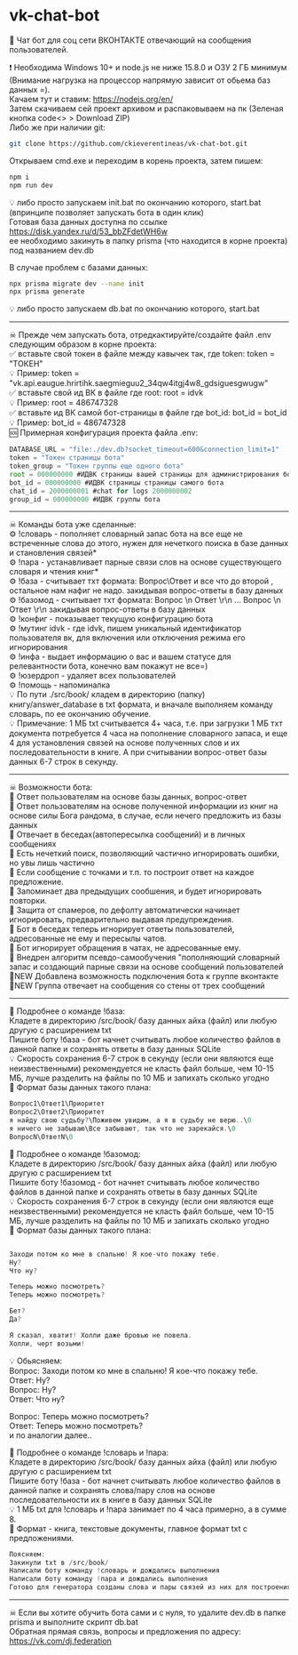 # vk-chat-bot
💬 Чат бот для соц сети ВКОНТАКТЕ отвечающий на сообщения пользователей.

❗ Необходима Windows 10+ и node.js не ниже 15.8.0 и ОЗУ 2 ГБ минимум (Внимание нагрузка на процессор напрямую зависит от обьема баз данных =).<br />
Качаем тут и ставим: https://nodejs.org/en/ <br />
Затем скачиваем сей проект архивом и распаковываем на пк (Зеленая кнопка code<> > Download ZIP) <br />
Либо же при наличии git: <br />
```bash
git clone https://github.com/ckieverentineas/vk-chat-bot.git
```
Открываем cmd.exe и переходим в корень проекта, затем пишем: <br />
```bash
npm i
npm run dev
```

💡 либо просто запускаем init.bat по окончанию которого, start.bat (впринципе позволяет запускать бота в один клик) <br />
Готовая база данных доступна по ссылке https://disk.yandex.ru/d/53_bbZFdetWH6w <br />
ее необходимо закинуть в папку prisma (что находится в корне проекта) под названием dev.db

В случае проблем с базами данных:
```bash
npx prisma migrate dev --name init
npx prisma generate
```
💡 либо просто запускаем db.bat по окончанию которого, start.bat <br />
____
☠ Прежде чем запускать бота, отредкактируйте/создайте файл .env следующим образом в корне проекта: <br />
✅ вставьте свой токен в файле между кавычек так, где token: token = "ТОКЕН"<br />
💡 Пример: token = "vk.api.eaugue.hrirtihk.saegmieguu2_34qw4itgj4w8_gdsiguesgwugw" <br />
✅ вставьте свой ид ВК в файле где root: root = idvk <br />
💡 Пример: root = 486747328 <br />
✅ вставьте ид ВК самой бот-страницы в файле где bot_id: bot_id = bot_id <br />
💡 Пример: bot_id = 486747328 <br />
🆘 Примерная конфигурация проекта файла .env: 
```js
DATABASE_URL = "file:./dev.db?socket_timeout=600&connection_limit=1"
token = "Токен страницы бота"
token_group = "Токен группы еще одного бота"
root = 000000000 #ИДВК страницы вашей страницы для администрирования бота
bot_id = 000000000 #ИДВК страницы страницы самого бота
chat_id = 2000000001 #chat for logs 2000000002
group_id = 000000000 #ИДВК группы бота
```
____
☠ Команды бота уже сделанные: <br />
⚙ !словарь - пополняет словарный запас бота на все еще не встреченные слова до этого, нужен для нечеткого поиска в базе данных и становления связей* <br />
⚙ !пара - устанавливает парные связи слов на основе существующего словаря и чтения книг* <br />
⚙ !база - считывает тхт формата: Вопрос\Ответ и все что до второй , остальное нам нафиг не надо. закидывая вопрос-ответы в базу данных <br />
⚙ !базомод - считывает тхт формата: Вопрос \\n Ответ \\r\\n ... Вопрос \\n Ответ \\r\\n закидывая вопрос-ответы в базу данных <br />
⚙ !конфиг - показывает текущую конфигурацию бота <br />
⚙ !мутинг idvk - где idvk, пишем уникальный идентификатор пользователя вк, для включения или отключения режима его игнорирования <br />
⚙ !инфа - выдает информацию о вас и вашем статусе для релевантности бота, конечно вам покажут не все=) <br />
⚙ !юзердроп - удаляет всех пользователей <br />
⚙ !помощь - напоминалка <br />
💡 По пути ./src/book/ кладем в директорию (папку) книгу/answer_database в txt формата, и вначале выполняем команду словарь, по ее окончанию обучение. <br />
💡 Примечание: 1 МБ txt считывается 4+ часа, т.е. при загрузки 1 МБ тхт документа потребуется 4 часа на пополнение словарного запаса, и еще 4 для установления связей на основе полученных слов и их последовательности в книге. А при считывании вопрос-ответ базы данных 6-7 строк в секунду.
____
☠ Возможности бота: <br />
🚀 Ответ пользователям на основе базы данных, вопрос-ответ <br />
🚀 Ответ пользователям на основе полученной информации из книг на основе силы Бога рандома, в случае, если нечего предложить из базы данных <br />
🚀 Отвечает в беседах(автопересылка сообщений) и в личных сообщениях <br />
🚀 Есть нечеткий поиск, позволяющий частично игнорировать ошибки, но увы лишь частично <br />
🚀 Если сообщение с точками и т.п. то построит ответ на каждое предложение. <br />
🚀 Запоминает два предыдущих сообшения, и будет игнорировать повторки. <br />
🚀 Защита от спамеров, по дефолту автоматически начинает игнорировать, предварительно выдавая предупреждения. <br />
🚀 Бот в беседах теперь игнорирует ответы пользователей, адресованные не ему и пересылы чатов. <br />
🚀 Бот игнорирует обращения в чатах, не адресованные ему. <br />
🚀 Внедрен алгоритм псевдо-самообучения "пополняющий словарный запас и создающий парные связи на основе сообщений пользователей <br />
🚀NEW Добавлена возможность подключения бота к группе вконтакте <br />
🚀NEW Группа отвечает на сообщения со стены от трех сообщений <br />
____
💬 Подробнее о команде !база: <br />
Кладете в директорию /src/book/ базу данных айха (файл) или любую другую с расширением txt <br />
Пишите боту !база - бот начнет считывать любое количество файлов в данной папке и сохранять ответы в базу данных SQLite <br />
💡 Скорость сохранения 6-7 строк в секунду (если они являются еще неизвественными) рекомендуется не класть файл больше, чем 10-15 МБ, лучше разделить на файлы по 10 МБ и запихать сколько угодно <br />
🔧 Формат базы данных такого плана:
```js
Вопрос1\Ответ1\Приоритет
Вопрос2\Ответ2\Приоритет
я найду свою судьбу?\Поживем увидим, а я в судьбу не верю..\0
я ничего не забываю\Все забывают, так что не зарекайся.\0
ВопросN\ОтветN\0
```

💬 Подробнее о команде !базомод: <br />
Кладете в директорию /src/book/ базу данных айха (файл) или любую другую с расширением txt <br />
Пишите боту !базомод - бот начнет считывать любое количество файлов в данной папке и сохранять ответы в базу данных SQLite <br />
💡 Скорость сохранения 6-7 строк в секунду (если они являются еще неизвественными) рекомендуется не класть файл больше, чем 10-15 МБ, лучше разделить на файлы по 10 МБ и запихать сколько угодно <br />
🔧 Формат базы данных такого плана:
```js

Заходи потом ко мне в спальню! Я кое-что покажу тебе.
Ну?
Что ну?

Теперь можно посмотреть?
Теперь можно посмотреть?

Бет?
Да?

Я сказал, хватит! Холли даже бровью не повела.
Холли, черт возьми!

```
💡 Обьясняем:  <br />
Вопрос: Заходи потом ко мне в спальню! Я кое-что покажу тебе. <br />
Ответ: Ну? <br />
Вопрос: Ну? <br />
Ответ: Что ну? <br />

Вопрос: Теперь можно посмотреть? <br />
Ответ: Теперь можно посмотреть? <br />
и по аналогии далее.. <br />

💬 Подробнее о команде !словарь и !пара: <br />
Кладете в директорию /src/book/ базу данных айха (файл) или любую другую с расширением txt <br />
Пишите боту !база - бот начнет считывать любое количество файлов в данной папке и сохранять слова/пару слов на основе последовательности их в книге в базу данных SQLite <br />
💡 1 МБ txt для !словарь и !пара  занимает по 4 часа примерно, а в сумме 8.<br />
🔧 Формат - книга, текстовые документы, главное формат txt  с предложениями.
```js
Поясняем:
Закинули txt в /src/book/
Написали боту команду !словарь и дождались выполнения
Написали боту команду !пара и дождались выполнения
Готово для генератора созданы слова и пары связей из них для построения на неизвестные вещи в базе данных, может позже команду обьединим...
```
____
☠ Если вы хотите обучить бота сами и с нуля, то удалите dev.db в папке prisma и выполните скрипт db.bat <br />
Обратная прямая связь, вопросы и предложения по адресу: https://vk.com/dj.federation <br />